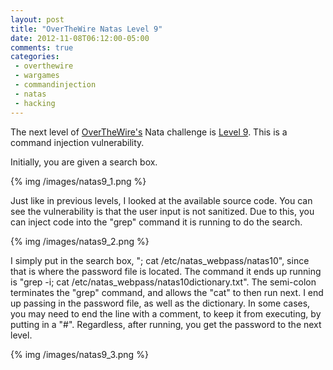 ```yaml
---
layout: post
title: "OverTheWire Natas Level 9"
date: 2012-11-08T06:12:00-05:00
comments: true
categories:
 - overthewire
 - wargames
 - commandinjection
 - natas
 - hacking
---
```


The next level of [OverTheWire's](http://www.overthewire.org) Nata challenge is [Level 9](http://natas9.natas.labs.overthewire.org). This is a command injection vulnerability.

<!-- more -->

Initially, you are given a search box.

{% img /images/natas9_1.png %}

Just like in previous levels, I looked at the available source code. You can see the vulnerability is that the user input is not sanitized. Due to this, you can inject code into the "grep" command it is running to do the search.

{% img /images/natas9_2.png %}

I simply put in the search box, "; cat /etc/natas_webpass/natas10", since that is where the password file is located. The command it ends up running is "grep -i; cat /etc/natas_webpass/natas10dictionary.txt". The semi-colon terminates the "grep" command, and allows the "cat" to then run next. I end up passing in the password file, as well as the dictionary. In some cases, you may need to end the line with a comment, to keep it from executing, by putting in a "#". Regardless, after running, you get the password to the next level.

{% img /images/natas9_3.png %}